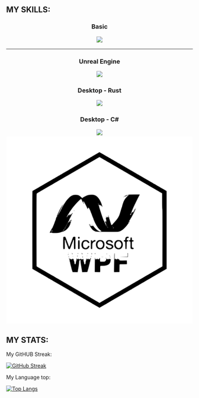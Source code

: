 ## MY SKILLS: 

<h3 align="center">Basic</h3>
<p align="center">
  <a href="https://skillicons.dev">
    <img src="https://skillicons.dev/icons?i=git,github,vim,vscode" />
  </a>
</p>

<hr>

<h3 align="center">Unreal Engine </h3>
<p align="center">
  <a href="https://skillicons.dev">
    <img src="https://skillicons.dev/icons?i=unreal,cpp" />
  </a>
</p>

<h3 align="center">Desktop - Rust</h3>
<p align="center">
  <a href="https://skillicons.dev">
    <img src="https://skillicons.dev/icons?i=rust,tauri,react,js,ts,html,css" />
  </a>
</p>

<h3 align="center">Desktop - C#</h3>
<p align="center">
  <a href="https://skillicons.dev">
    <img src="https://skillicons.dev/icons?i=cs" />
    <img src="./assets/wpf.svg" />
  </a>
</p>


## MY STATS: 

My GitHUB Streak:

[![GitHub Streak](https://streak-stats.demolab.com?user=AIFuzi&theme=transparent&border_radius=4&card_width=500&border=5F27CD&stroke=5F27CD&ring=1DD1A1B9&fire=1FE0AC&currStreakNum=1DD1A1&sideNums=F368E0&currStreakLabel=1DD1A1&sideLabels=FF9FF3&dates=FF6B81)](https://git.io/streak-stats)

My Language top:

[![Top Langs](https://github-readme-stats.vercel.app/api/top-langs/?username=AIFuzi&layout=compact&theme=dracula)](https://github.com/anuraghazra/github-readme-stats)